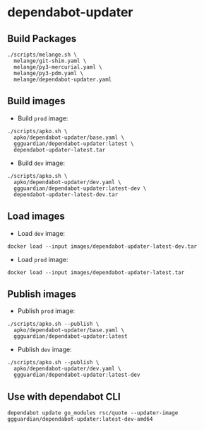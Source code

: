 # dependabot-updater

## Build Packages

```shell
./scripts/melange.sh \
  melange/git-shim.yaml \
  melange/py3-mercurial.yaml \
  melange/py3-pdm.yaml \
  melange/dependabot-updater.yaml
```

## Build images

- Build `prod` image:

```shell
./scripts/apko.sh \
  apko/dependabot-updater/base.yaml \
  ggguardian/dependabot-updater:latest \
  dependabot-updater-latest.tar
```

- Build `dev` image:

```shell
./scripts/apko.sh \
  apko/dependabot-updater/dev.yaml \
  ggguardian/dependabot-updater:latest-dev \
  dependabot-updater-latest-dev.tar
```

## Load images

- Load `dev` image:

```shell
docker load --input images/dependabot-updater-latest-dev.tar
```

- Load `prod` image:

```shell
docker load --input images/dependabot-updater-latest.tar
```

## Publish images

- Publish `prod` image:

```shell
./scripts/apko.sh --publish \
  apko/dependabot-updater/base.yaml \
  ggguardian/dependabot-updater:latest
```

- Publish `dev` image:

```shell
./scripts/apko.sh --publish \
  apko/dependabot-updater/dev.yaml \
  ggguardian/dependabot-updater:latest-dev
```

## Use with dependabot CLI

```shell
dependabot update go_modules rsc/quote --updater-image ggguardian/dependabot-updater:latest-dev-amd64
```
